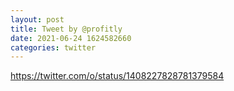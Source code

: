 ```yaml
--- 
layout: post 
title: Tweet by @profitly 
date: 2021-06-24 1624582660 
categories: twitter 
--- 
```

https://twitter.com/o/status/1408227828781379584